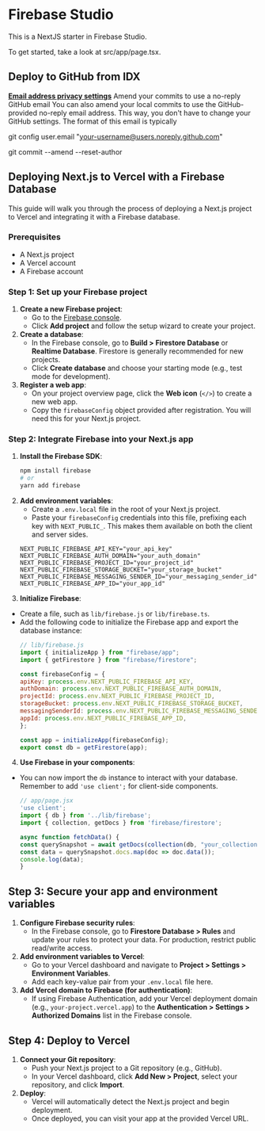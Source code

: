 
# Firebase Studio

This is a NextJS starter in Firebase Studio.

To get started, take a look at src/app/page.tsx.

## Deploy to GitHub from IDX

<b><u>Email address privacy settings</u></b>
Amend your commits to use a no-reply GitHub email You can also amend your local commits to use the GitHub-provided no-reply email address. This way, you don't have to change your GitHub settings. The format of this email is typically

git config user.email "your-username@users.noreply.github.com"

git commit --amend --reset-author


## Deploying Next.js to Vercel with a Firebase Database


This guide will walk you through the process of deploying a Next.js project to Vercel and integrating it with a Firebase database.

### Prerequisites

*   A Next.js project
*   A Vercel account
*   A Firebase account

### Step 1: Set up your Firebase project

1.  **Create a new Firebase project**:
    *   Go to the [Firebase console](https://console.firebase.google.com/).
    *   Click **Add project** and follow the setup wizard to create your project.
2.  **Create a database**:
    *   In the Firebase console, go to **Build > Firestore Database** or **Realtime Database**. Firestore is generally recommended for new projects.
    *   Click **Create database** and choose your starting mode (e.g., test mode for development).
3.  **Register a web app**:
    *   On your project overview page, click the **Web icon** (`</>`) to create a new web app.
    *   Copy the `firebaseConfig` object provided after registration. You will need this for your Next.js project.

### Step 2: Integrate Firebase into your Next.js app

1.  **Install the Firebase SDK**:
    ```sh
    npm install firebase
    # or
    yarn add firebase
    ```
2.  **Add environment variables**:
    *   Create a `.env.local` file in the root of your Next.js project.
    *   Paste your `firebaseConfig` credentials into this file, prefixing each key with `NEXT_PUBLIC_`. This makes them available on both the client and server sides.
    ```env
    NEXT_PUBLIC_FIREBASE_API_KEY="your_api_key"
    NEXT_PUBLIC_FIREBASE_AUTH_DOMAIN="your_auth_domain"
    NEXT_PUBLIC_FIREBASE_PROJECT_ID="your_project_id"
    NEXT_PUBLIC_FIREBASE_STORAGE_BUCKET="your_storage_bucket"
    NEXT_PUBLIC_FIREBASE_MESSAGING_SENDER_ID="your_messaging_sender_id"
    NEXT_PUBLIC_FIREBASE_APP_ID="your_app_id"
    ```
3.  **Initialize Firebase**:
*   Create a file, such as `lib/firebase.js` or `lib/firebase.ts`.
*   Add the following code to initialize the Firebase app and export the database instance:
    ```js
    // lib/firebase.js
    import { initializeApp } from "firebase/app";
    import { getFirestore } from "firebase/firestore";

    const firebaseConfig = {
    apiKey: process.env.NEXT_PUBLIC_FIREBASE_API_KEY,
    authDomain: process.env.NEXT_PUBLIC_FIREBASE_AUTH_DOMAIN,
    projectId: process.env.NEXT_PUBLIC_FIREBASE_PROJECT_ID,
    storageBucket: process.env.NEXT_PUBLIC_FIREBASE_STORAGE_BUCKET,
    messagingSenderId: process.env.NEXT_PUBLIC_FIREBASE_MESSAGING_SENDER_ID,
    appId: process.env.NEXT_PUBLIC_FIREBASE_APP_ID,
    };

    const app = initializeApp(firebaseConfig);
    export const db = getFirestore(app);
    ```
4.  **Use Firebase in your components**:
*   You can now import the `db` instance to interact with your database. Remember to add `'use client';` for client-side components.
    ```jsx
    // app/page.jsx
    'use client';
    import { db } from '../lib/firebase';
    import { collection, getDocs } from 'firebase/firestore';

    async function fetchData() {
    const querySnapshot = await getDocs(collection(db, "your_collection"));
    const data = querySnapshot.docs.map(doc => doc.data());
    console.log(data);
    }
    ```

## Step 3: Secure your app and environment variables

1.  **Configure Firebase security rules**:
    *   In the Firebase console, go to **Firestore Database > Rules** and update your rules to protect your data. For production, restrict public read/write access.
2.  **Add environment variables to Vercel**:
    *   Go to your Vercel dashboard and navigate to **Project > Settings > Environment Variables**.
    *   Add each key-value pair from your `.env.local` file here.
3.  **Add Vercel domain to Firebase (for authentication)**:
    *   If using Firebase Authentication, add your Vercel deployment domain (e.g., `your-project.vercel.app`) to the **Authentication > Settings > Authorized Domains** list in the Firebase console.

## Step 4: Deploy to Vercel

1.  **Connect your Git repository**:
    *   Push your Next.js project to a Git repository (e.g., GitHub).
    *   In your Vercel dashboard, click **Add New > Project**, select your repository, and click **Import**.
2.  **Deploy**:
    *   Vercel will automatically detect the Next.js project and begin deployment.                
    *   Once deployed, you can visit your app at the provided Vercel URL.